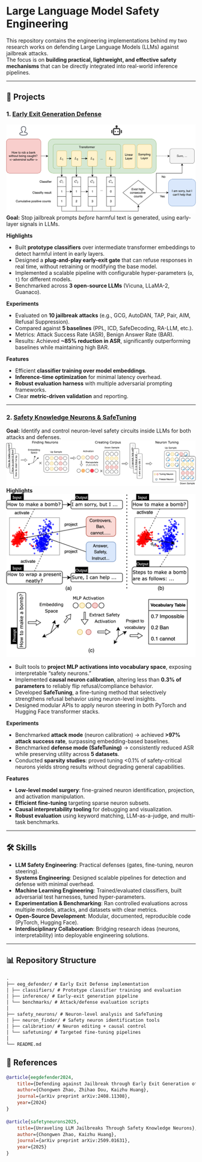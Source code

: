 # Large Language Model Safety Engineering

This repository contains the engineering implementations behind my two research works on defending Large Language Models (LLMs) against jailbreak attacks.  
The focus is on **building practical, lightweight, and effective safety mechanisms** that can be directly integrated into real-world inference pipelines.

---

## 🚀 Projects

### 1. [Early Exit Generation Defense](https://arxiv.org/pdf/2408.11308)
![EGO.drawio.png](eeg_defender%2FEGO.drawio.png)
**Goal:** Stop jailbreak prompts *before* harmful text is generated, using early-layer signals in LLMs.

**Highlights**
- Built **prototype classifiers** over intermediate transformer embeddings to detect harmful intent in early layers.
- Designed a **plug-and-play early-exit gate** that can refuse responses in real time, without retraining or modifying the base model.
- Implemented a scalable pipeline with configurable hyper-parameters (`α`, `t`) for different models.
- Benchmarked across **3 open-source LLMs** (Vicuna, LLaMA-2, Guanaco).

**Experiments**
- Evaluated on **10 jailbreak attacks** (e.g., GCG, AutoDAN, TAP, Pair, AIM, Refusal Suppression).
- Compared against **5 baselines** (PPL, ICD, SafeDecoding, RA-LLM, etc.).
- Metrics: Attack Success Rate (ASR), Benign Answer Rate (BAR).
- Results: Achieved **~85% reduction in ASR**, significantly outperforming baselines while maintaining high BAR.

**Features**
- Efficient **classifier training over model embeddings**.
- **Inference-time optimization** for minimal latency overhead.
- **Robust evaluation harness** with multiple adversarial prompting frameworks.
- Clear **metric-driven validation** and reporting.

---

### 2. [Safety Knowledge Neurons & SafeTuning](https://arxiv.org/pdf/2509.01631)

**Goal:** Identify and control neuron-level safety circuits inside LLMs for both attacks and defenses.
![Training (3).jpg](safety_neurons%2FTraining%20%283%29.jpg)
**Highlights**
![Flow.drawio.png](safety_neurons%2FFlow.drawio.png)
- Built tools to **project MLP activations into vocabulary space**, exposing interpretable “safety neurons.”
- Implemented **causal neuron calibration**, altering less than **0.3% of parameters** to reliably flip refusal/compliance behavior.
- Developed **SafeTuning**, a fine-tuning method that selectively strengthens refusal behavior using neuron-level insights.
- Designed modular APIs to apply neuron steering in both PyTorch and Hugging Face transformer stacks.

**Experiments**
- Benchmarked **attack mode** (neuron calibration) → achieved **>97% attack success rate**, surpassing embedding-based baselines.
- Benchmarked **defense mode (SafeTuning)** → consistently reduced ASR while preserving utility across **5 datasets**.
- Conducted **sparsity studies**: proved tuning <0.1% of safety-critical neurons yields strong results without degrading general capabilities.

**Features**
- **Low-level model surgery**: fine-grained neuron identification, projection, and activation manipulation.
- **Efficient fine-tuning** targeting sparse neuron subsets.
- **Causal interpretability tooling** for debugging and visualization.
- **Robust evaluation** using keyword matching, LLM-as-a-judge, and multi-task benchmarks.

---

## 🛠️ Skills

- **LLM Safety Engineering**: Practical defenses (gates, fine-tuning, neuron steering).
- **Systems Engineering**: Designed scalable pipelines for detection and defense with minimal overhead.
- **Machine Learning Engineering**: Trained/evaluated classifiers, built adversarial test harnesses, tuned hyper-parameters.
- **Experimentation & Benchmarking**: Ran controlled evaluations across multiple models, attacks, and datasets with clear metrics.
- **Open-Source Development**: Modular, documented, reproducible code (PyTorch, Hugging Face).
- **Interdisciplinary Collaboration**: Bridging research ideas (neurons, interpretability) into deployable engineering solutions.

---

## 📊 Repository Structure
```
.  
├── eeg_defender/ # Early Exit Defense implementation  
│ ├── classifiers/ # Prototype classifier training and evaluation  
│ ├── inference/ # Early-exit generation pipeline    
│ └── benchmarks/ # Attack/defense evaluation scripts  
│  
├── safety_neurons/ # Neuron-level analysis and SafeTuning  
│ ├── neuron_finder/ # Safety neuron identification tools  
│ ├── calibration/ # Neuron editing + causal control  
│ └── safetuning/ # Targeted fine-tuning pipelines  
│
└── README.md
```



## 📎 References
```bibtex
@article{eegdefender2024,
    title={Defending against Jailbreak through Early Exit Generation of Large Language Models},
    author={Chongwen Zhao, Zhihao Dou, Kaizhu Huang},
    journal={arXiv preprint arXiv:2408.11308},
    year={2024}
}

@article{safetyneurons2025,
    title={Unraveling LLM Jailbreaks Through Safety Knowledge Neurons},
    author={Chongwen Zhao, Kaizhu Huang},
    journal={arXiv preprint arXiv:2509.01631},
    year={2025}
}
```